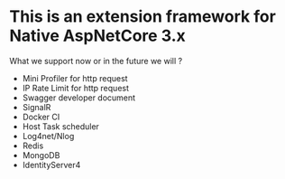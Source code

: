 # This is an extension framework for Native AspNetCore 3.x

What we support now or in the future we will ?

- Mini Profiler for http request
- IP Rate Limit for http request
- Swagger developer document
- SignalR
- Docker CI
- Host Task scheduler
- Log4net/Nlog
- Redis
- MongoDB
- IdentityServer4